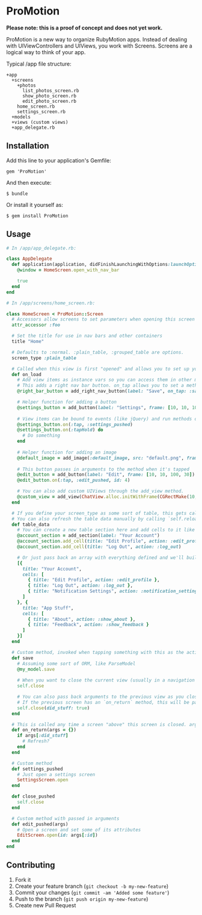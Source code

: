 # ProMotion

**Please note: this is a proof of concept and does not yet work.**

ProMotion is a new way to organize RubyMotion apps. Instead of dealing
with UIViewControllers and UIViews, you work with Screens. Screens are
a logical way to think of your app.

Typical /app file structure:

    +app
      +screens
        +photos
          list_photos_screen.rb
          show_photo_screen.rb
          edit_photo_screen.rb
        home_screen.rb
        settings_screen.rb
      +models
      +views (custom views)
      +app_delegate.rb

## Installation

Add this line to your application's Gemfile:

    gem 'ProMotion'

And then execute:

    $ bundle

Or install it yourself as:

    $ gem install ProMotion

## Usage



```ruby
# In /app/app_delegate.rb:

class AppDelegate
  def application(application, didFinishLaunchingWithOptions:launchOptions)
    @window = HomeScreen.open_with_nav_bar

    true
  end
end

# In /app/screens/home_screen.rb:

class HomeScreen < ProMotion::Screen
  # Accessors allow screens to set parameters when opening this screen
  attr_accessor :foo

  # Set the title for use in nav bars and other containers
  title "Home"

  # Defaults to :normal. :plain_table, :grouped_table are options.
  screen_type :plain_table

  # Called when this view is first "opened" and allows you to set up your view
  def on_load
    # Add view items as instance vars so you can access them in other methods
    # This adds a right nav bar button. on_tap allows you to set a method to call when it's tapped.
    @right_bar_button = add_right_nav_button(label: "Save", on_tap: :save)

    # Helper function for adding a button
    @settings_button = add_button(label: "Settings", frame: [10, 10, 100, 30])
    
    # View items can be bound to events (like jQuery) and run methods or run a block.
    @settings_button.on(:tap, :settings_pushed)
    @settings_button.on(:tapHold) do
      # Do something
    end
    
    # Helper function for adding an image
    @default_image = add_image(:default_image, src: "default.png", frame: [10, 50, 100, 100])
    
    # This button passes in arguments to the method when it's tapped
    @edit_button = add_button(label: "Edit", frame: [10, 10, 100, 30])
    @edit_button.on(:tap, :edit_pushed, id: 4)

    # You can also add custom UIViews through the add_view method.
    @custom_view = add_view(ChatView.alloc.initWithFrame(CGRectMake(10, 300, 40, 40)))
  end

  # If you define your screen_type as some sort of table, this gets called to get the data. 
  # You can also refresh the table data manually by calling `self.reload_table_data`
  def table_data
    # You can create a new table section here and add cells to it like so:
    @account_section = add_section(label: "Your Account")
    @account_section.add_cell(title: "Edit Profile", action: :edit_profile, arguments: { account_id: @account.id })
    @account_section.add_cell(title: "Log Out", action: :log_out)

    # Or just pass back an array with everything defined and we'll build it for you:
    [{
      title: "Your Account",
      cells: [
        { title: "Edit Profile", action: :edit_profile },
        { title: "Log Out", action: :log_out },
        { title: "Notification Settings", action: :notification_settings }
      ]
    }, {
      title: "App Stuff",
      cells: [
        { title: "About", action: :show_about },
        { title: "Feedback", action: :show_feedback }
      ]
    }]
  end

  # Custom method, invoked when tapping something with this as the action
  def save
    # Assuming some sort of ORM, like ParseModel
    @my_model.save
    
    # When you want to close the current view (usually in a navigation controller), just run this.
    self.close

    # You can also pass back arguments to the previous view as you close.
    # If the previous screen has an `on_return` method, this will be passed into that method
    self.close(did_stuff: true)
  end

  # This is called any time a screen "above" this screen is closed. args = {} is required.
  def on_return(args = {})
    if args[:did_stuff]
      # Refresh?
    end
  end

  # Custom method
  def settings_pushed
    # Just open a settings screen
    SettingsScreen.open
  end

  def close_pushed
    self.close
  end

  # Custom method with passed in arguments
  def edit_pushed(args)
    # Open a screen and set some of its attributes
    EditScreen.open(id: args[:id])
  end
end
```


## Contributing

1. Fork it
2. Create your feature branch (`git checkout -b my-new-feature`)
3. Commit your changes (`git commit -am 'Added some feature'`)
4. Push to the branch (`git push origin my-new-feature`)
5. Create new Pull Request
